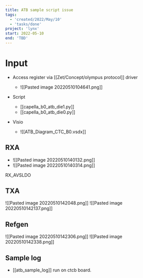 ```yaml
---
title: ATB sample script issue
tags:
  - 'created/2022/May/10'
  - 'tasks/done'
project: 'lynx'
start: 2022-05-10
end: 'TBD'
---
```



# Input
- Access register via [[Zet/Concept/olympus protocol]] driver

	- ![[Pasted image 20220510104641.png]]

- Script
	- [[capella_b0_atb_die1.py]]
	- [[capella_b0_atb_die0.py]]

- Visio
	- ![[ATB_Diagram_CTC_B0.vsdx]]

## RXA
- ![[Pasted image 20220510140132.png]]
- ![[Pasted image 20220510140314.png]]

RX_AVSLDO

## TXA

![[Pasted image 20220510142048.png]]
![[Pasted image 20220510142137.png]]

## Refgen
![[Pasted image 20220510142306.png]]
![[Pasted image 20220510142338.png]]

## Sample log
- [[atb_sample_log]] run on ctcb board.